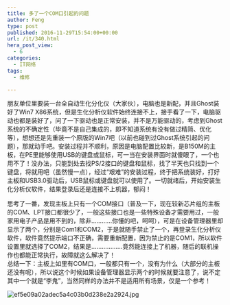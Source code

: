 ```yaml
---
title: 多了一个COM口引起的问题
author: Feng
type: post
published: 2016-11-29T15:54:00+00:00
url: /it/340.html
hera_post_view:
  - 6
categories:
  - IT网络
tags:
  - 维修

---
```

朋友单位里要装一台全自动生化分化仪（大家伙），电脑也是新配，并且Ghost装好了Win7 X86系统，但是生化分析仪软件始终连接不上，接手看了一下，电脑驱动也都是装好了，问了一下驱动也是正常安装，并不是万能驱动的，考虑到Ghost系统的不确定性（毕竟不是自己集成的，即不知道系统有没有做过精简、优化等），想想还是先重装一个原版的Win7吧（以前也碰到过Ghost系统引起的问题），那就动手吧。安装过程并不顺利，原因是电脑配置比较新，是B150M的主板，在PE里能够使用USB的键盘或鼠标，可一当在安装界面时就傻眼了，一个也用不了！没办法，只能到处去找PS/2接口的键盘和鼠标，找了半天也只找到一个键盘，将就用吧（虽然慢一点），经过“艰难”的安装过程，终于把系统装好，打好主板和USB3.0驱动后，USB鼠标或键盘就可以使用了。一切就绪后，开始安装生化分析仪软件，结果登录后还是连接不上机器，郁闷！

思考了一番，发现主板上只有一个COM接口（普及一下，现在较新芯片组的主板的COM、LPT接口都很少了，一般这些接口也是一些特殊设备才需要用过，一般家用电子产品是用不到的，除非…………你懂的吧，呵呵），可是在设备管理器里却显示了两个，分别是Com1和COM2，于是就随手禁止了一个，再登录生化分析仪软件，软件竟然提示端口不正确，需要重新配置，因为禁止的是COM1，所以软件设置里就选择了COM2，结果是………………竟然能连接上了机器，随后的联机操作也都能正常执行，故障就这么解决了！  
总结一下：主板上如里有COM口，一般都只有一个，没有为什么（大部分的主板还没有呢），所以说这个时候如果设备管理器显示两个的时候就要注意了，说不定其中一个就是“李鬼”，当然同样的办法并不是适用所有场景，仅是一个参考！

<img decoding="async" src="https://cdn.uu126.cn/usr/uploads/2016/11/3604233015.jpg" alt="ef5e09a02adec5a4c03b0d238e2a2924.jpg" title="ef5e09a02adec5a4c03b0d238e2a2924.jpg" />